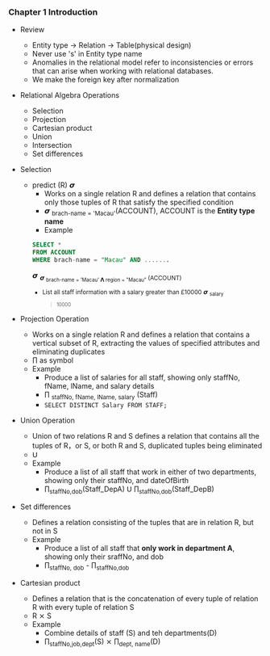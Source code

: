 ### Chapter 1 Introduction

- Review

  - Entity type -> Relation -> Table(physical design)
  - Never use 's' in Entity type name
  - Anomalies in the relational model refer to inconsistencies or errors that
    can arise when working with relational databases.
  - We make the foreign key after normalization

- Relational Algebra Operations
  - Selection
  - Projection
  - Cartesian product
  - Union
  - Intersection
  - Set differences
- Selection

  - predict (R) 𝞼
    - Works on a single relation R and defines a relation that contains only
      those tuples of R that satisfy the specified condition
    - 𝞼 <sub>brach-name = 'Macau'</sub>(ACCOUNT), ACCOUNT is the **Entity type
      name**
    - Example
    ```sql
    SELECT *
    FROM ACCOUNT
    WHERE brach-name = "Macau" AND .......
    ```
    𝞼 <sub>𝞼 <sub>brach-name = 'Macau' 𝝠 region = "Macau" </sub> (ACCOUNT)
    - List all staff information with a salary greater than £10000 𝞼 <sub>salary
      > 10000</sub>

- Projection Operation

  - Works on a single relation R and defines a relation that contains a vertical
    subset of R, extracting the values of specified attributes and eliminating
    duplicates
  - ∏ as symbol
  - Example
    - Produce a list of salaries for all staff, showing only staffNo, fName,
      lName, and salary details
    - ∏ <sub>staffNo, fName, lName, salary</sub> (Staff)
    - `SELECT DISTINCT Salary FROM STAFF;`

- Union Operation

  - Union of two relations R and S defines a relation that contains all the
    tuples of R，or S, or both R and S, duplicated tuples being eliminated
  - 𝖴
  - Example
    - Produce a list of all staff that work in either of two departments,
      showing only their staffNo, and dateOfBirth
    - ∏<sub>staffNo,dob</sub>(Staff_DepA) 𝖴 ∏<sub>staffNo,dob</sub>(Staff_DepB)

- Set differences

  - Defines a relation consisting of the tuples that are in relation R, but not
    in S
  - Example
    - Produce a list of all staff that **only work in department A**, showing
      only their sraffNo, and dob
    - ∏<sub>staffNo, dob</sub> - ∏<sub>staffNo,dob</sub>

- Cartesian product
  - Defines a relation that is the concatenation of every tuple of relation R
    with every tuple of relation S
  - R ⨯ S
  - Example
    - Combine details of staff (S) and teh departments(D)
    - ∏<sub>staffNo,job,dept</sub>(S) ⨯ ∏<sub>dept, name</sub>(D)
